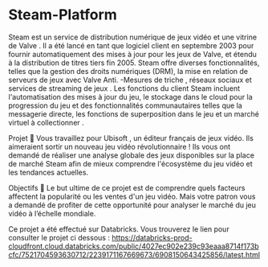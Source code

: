 # Steam-Platform

Steam est un service de distribution numérique de jeux vidéo et une vitrine de Valve . Il a été lancé en tant que logiciel client en septembre 2003 pour fournir automatiquement des mises à jour pour les jeux de Valve, et étendu à la distribution de titres tiers fin 2005. Steam offre diverses fonctionnalités, telles que la gestion des droits numériques (DRM), la mise en relation de serveurs de jeux avec Valve Anti. -Mesures de triche , réseaux sociaux et services de streaming de jeux . Les fonctions du client Steam incluent l'automatisation des mises à jour du jeu, le stockage dans le cloud pour la progression du jeu et des fonctionnalités communautaires telles que la messagerie directe, les fonctions de superposition dans le jeu et un marché virtuel à collectionner .

Projet 🚧
Vous travaillez pour Ubisoft , un éditeur français de jeux vidéo. Ils aimeraient sortir un nouveau jeu vidéo révolutionnaire ! Ils vous ont demandé de réaliser une analyse globale des jeux disponibles sur la place de marché Steam afin de mieux comprendre l'écosystème du jeu vidéo et les tendances actuelles.

Objectifs 🎯
Le but ultime de ce projet est de comprendre quels facteurs affectent la popularité ou les ventes d'un jeu vidéo. Mais votre patron vous a demandé de profiter de cette opportunité pour analyser le marché du jeu vidéo à l’échelle mondiale.

Ce projet a été effectué sur Databricks. Vous trouverez le lien pour consulter le projet ci dessous :
https://databricks-prod-cloudfront.cloud.databricks.com/public/4027ec902e239c93eaaa8714f173bcfc/7521704593630712/2239171167669673/6908150643425856/latest.html

